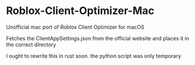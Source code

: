 # Roblox-Client-Optimizer-Mac

Unofficial mac port of Roblox Client Optimizer for macOS

Fetches the ClientAppSettings.json from the official website and places it in the correct directory

I ought to rewrite this in rust soon. the python script was only temporary
